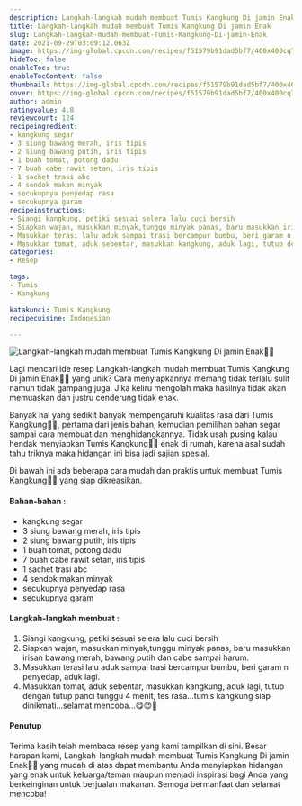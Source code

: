 ```yaml
---
description: Langkah-langkah mudah membuat Tumis Kangkung Di jamin Enak"
title: Langkah-langkah mudah membuat Tumis Kangkung Di jamin Enak
slug: Langkah-langkah-mudah-membuat-Tumis-Kangkung-Di-jamin-Enak
date: 2021-09-29T03:09:12.063Z
image: https://img-global.cpcdn.com/recipes/f51579b91dad5bf7/400x400cq70/photo.jpg
hideToc: false
enableToc: true
enableTocContent: false
thumbnail: https://img-global.cpcdn.com/recipes/f51579b91dad5bf7/400x400cq70/photo.jpg
cover: https://img-global.cpcdn.com/recipes/f51579b91dad5bf7/400x400cq70/photo.jpg
author: admin
ratingvalue: 4.8
reviewcount: 124
recipeingredient:
- kangkung segar
- 3 siung bawang merah, iris tipis
- 2 siung bawang putih, iris tipis
- 1 buah tomat, potong dadu
- 7 buah cabe rawit setan, iris tipis
- 1 sachet trasi abc
- 4 sendok makan minyak
- secukupnya penyedap rasa
- secukupnya garam
recipeinstructions:
- Siangi kangkung, petiki sesuai selera lalu cuci bersih
- Siapkan wajan, masukkan minyak,tunggu minyak panas, baru masukkan irisan bawang merah, bawang putih dan cabe sampai harum.
- Masukkan terasi lalu aduk sampai trasi bercampur bumbu, beri garam n penyedap, aduk lagi.
- Masukkan tomat, aduk sebentar, masukkan kangkung, aduk lagi, tutup dengan tutup panci tunggu 4 menit, tes rasa...tumis kangkung siap dinikmati...selamat mencoba...😋😍🤗
categories:
- Resep

tags:
- Tumis
- Kangkung

katakunci: Tumis Kangkung
recipecuisine: Indonesian

---
```


![Langkah-langkah mudah membuat Tumis Kangkung Di jamin Enak👩‍🍳](https://img-global.cpcdn.com/recipes/f51579b91dad5bf7/400x400cq70/photo.jpg)

Lagi mencari ide resep Langkah-langkah mudah membuat Tumis Kangkung Di jamin Enak👩‍🍳 yang unik? Cara menyiapkannya memang tidak terlalu sulit namun tidak gampang juga. Jika keliru mengolah maka hasilnya tidak akan memuaskan dan justru cenderung tidak enak.

Banyak hal yang sedikit banyak mempengaruhi kualitas rasa dari Tumis Kangkung👩‍🍳, pertama dari jenis bahan, kemudian pemilihan bahan segar sampai cara membuat dan menghidangkannya. Tidak usah pusing kalau hendak menyiapkan Tumis Kangkung👩‍🍳 enak di rumah, karena asal sudah tahu triknya maka hidangan ini bisa jadi sajian spesial.

Di bawah ini ada beberapa cara mudah dan praktis untuk membuat Tumis Kangkung👩‍🍳 yang siap dikreasikan.

<!--inarticleads1-->

#### Bahan-bahan :

- kangkung segar
- 3 siung bawang merah, iris tipis
- 2 siung bawang putih, iris tipis
- 1 buah tomat, potong dadu
- 7 buah cabe rawit setan, iris tipis
- 1 sachet trasi abc
- 4 sendok makan minyak
- secukupnya penyedap rasa
- secukupnya garam

<!--inarticleads2-->

#### Langkah-langkah membuat :

1. Siangi kangkung, petiki sesuai selera lalu cuci bersih
1. Siapkan wajan, masukkan minyak,tunggu minyak panas, baru masukkan irisan bawang merah, bawang putih dan cabe sampai harum.
1. Masukkan terasi lalu aduk sampai trasi bercampur bumbu, beri garam n penyedap, aduk lagi.
1. Masukkan tomat, aduk sebentar, masukkan kangkung, aduk lagi, tutup dengan tutup panci tunggu 4 menit, tes rasa...tumis kangkung siap dinikmati...selamat mencoba...😋😍🤗

#### Penutup

Terima kasih telah membaca resep yang kami tampilkan di sini. Besar harapan kami, Langkah-langkah mudah membuat Tumis Kangkung Di jamin Enak👩‍🍳 yang mudah di atas dapat membantu Anda menyiapkan hidangan yang enak untuk keluarga/teman maupun menjadi inspirasi bagi Anda yang berkeinginan untuk berjualan makanan. Semoga bermanfaat dan selamat mencoba!